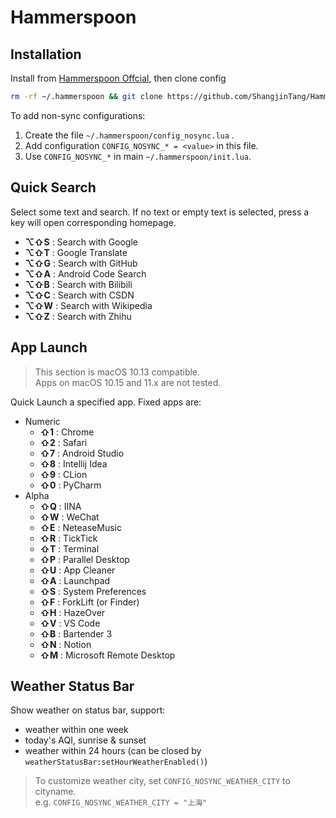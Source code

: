 # Hammerspoon

## Installation

Install from [Hammerspoon Offcial](https://github.com/Hammerspoon/hammerspoon/releases/latest), then clone config

```bash
rm -rf ~/.hammerspoon && git clone https://github.com/ShangjinTang/Hammerspoon.git ~/.hammerspoon
```

To add non-sync configurations:

1. Create the file `~/.hammerspoon/config_nosync.lua` .
2. Add configuration `CONFIG_NOSYNC_* = <value>` in this file.
3. Use `CONFIG_NOSYNC_*` in main `~/.hammerspoon/init.lua`.

## Quick Search

Select some text and search.
If no text or empty text is selected, press a key will open corresponding homepage.

- **⌥⇧S** : Search with Google
- **⌥⇧T** : Google Translate
- **⌥⇧G** : Search with GitHub
- **⌥⇧A** : Android Code Search
- **⌥⇧B** : Search with Bilibili
- **⌥⇧C** : Search with CSDN
- **⌥⇧W** : Search with Wikipedia
- **⌥⇧Z** : Search with Zhihu

## App Launch

> This section is macOS 10.13 compatible.  
> Apps on macOS 10.15 and 11.x are not tested.

Quick Launch a specified app. Fixed apps are:

- Numeric
  - **⇧1** : Chrome
  - **⇧2** : Safari
  - **⇧7** : Android Studio
  - **⇧8** : Intellij Idea
  - **⇧9** : CLion
  - **⇧0** : PyCharm
- Alpha
  - **⇧Q** : IINA
  - **⇧W** : WeChat
  - **⇧E** : NeteaseMusic
  - **⇧R** : TickTick
  - **⇧T** : Terminal
  - **⇧P** : Parallel Desktop
  - **⇧U** : App Cleaner
  - **⇧A** : Launchpad
  - **⇧S** : System Preferences
  - **⇧F** : ForkLift (or Finder)
  - **⇧H** : HazeOver
  - **⇧V** : VS Code
  - **⇧B** : Bartender 3
  - **⇧N** : Notion
  - **⇧M** : Microsoft Remote Desktop

## Weather Status Bar

Show weather on status bar, support:

- weather within one week
- today's AQI, sunrise & sunset
- weather within 24 hours (can be closed by `weatherStatusBar:setHourWeatherEnabled()`)

> To customize weather city, set `CONFIG_NOSYNC_WEATHER_CITY` to cityname.  
> e.g. `CONFIG_NOSYNC_WEATHER_CITY = "上海"`

